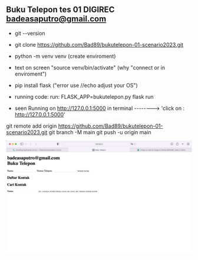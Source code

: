 ## Buku Telepon tes 01 DIGIREC badeasaputro@gmail.com 

- git --version
- git clone https://github.com/Bad89/bukutelepon-01-scenario2023.git

-  python -m venv venv  (create enviroment)
- text on screen "source venv/bin/activate"  (why "connect or in enviroment")
- pip install flask ("error use //echo adjust your OS")

- running code:
run: 
FLASK_APP=bukutelepon.py flask run

- seen Running on http://127.0.0.1:5000 in terminal
    -------->  'click on : http://127.0.0.1:5000'


git remote add origin https://github.com/Bad89/bukutelepon-01-scenario2023.git
git branch -M main
git push -u origin main

<img src="assets/Screen Shot 2023-05-30 at 18.25.24.png" alt="Alt text" title="on scree running">